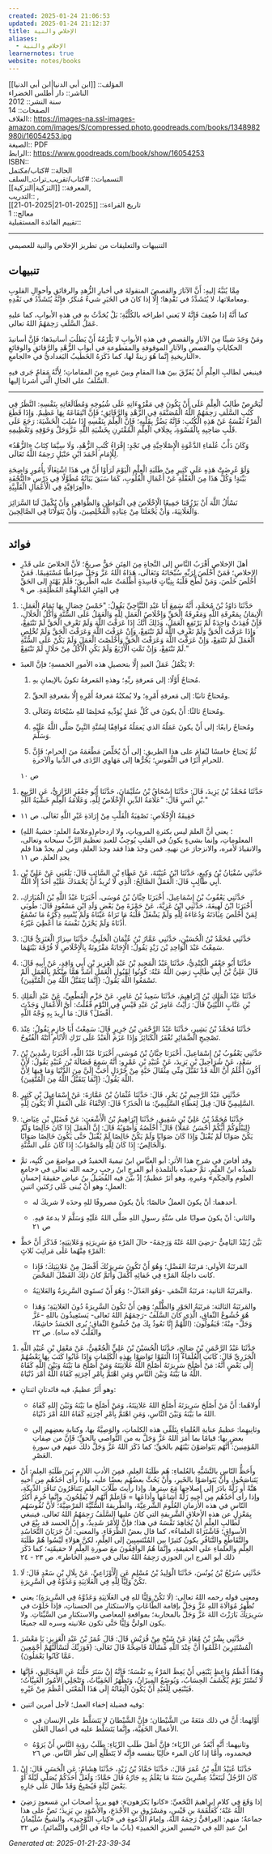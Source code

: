 ```yaml
---
created: 2025-01-24 21:06:53
updated: 2025-01-24 21:12:37
title: الإخلاص والنية
aliases:
  - الإخلاص والنية
learnernotes: true
website: notes/books
---
```

المؤلف:: [[ابن أبي الدنيا|ابن أبي الدنيا]]  
الناشر:: دار أطلس الخضراء  
سنة النشر:: 2012  
الصفحات:: 14  
الغلاف:: <https://images-na.ssl-images-amazon.com/images/S/compressed.photo.goodreads.com/books/1348982980i/16054253.jpg>  
الصيغة:: PDF  
الرابط:: <https://www.goodreads.com/book/show/16054253>  
ISBN::  
الحالة:: #كتاب/مكتمل  
التسميات:: #كتاب/تقريب_تراث_السلف  
المعرفة:: [[التزكية|التزكية]],  
التدريب:: ,  
تاريخ القراءة:: [[2025-01-21|2025-01-21]]  
معالج:: 1  
تقييم الفائدة المستقبلية::

---

التنبيهات والتعليقات من تطريز الإخلاص والنية للعصيمي

## تنبيهات

مِمَّا يُنَبَّهُ إليهِ: أَنَّ الآثارَ والقصصَ المنقولةَ في أخبارِ الزُّهدِ والرقائقِ وأحوالِ القلوبِ ومعاملاتها، لا يُتَشَدَّدُ في نَقْدِها؛ إِلَّا إذا كانَ في الخَبَرِ شيءٌ مُنكَرٌ، فإِنَّهُ يُتَشَدَّدُ في نَقْدِهِ.

كما أَنَّهُ إذا ضُعِفَ فَإِنَّهُ لا يَعني اطراحَه بالكُلِّيَّةِ؛ بَلْ يُحَدَّثُ بهِ في هذهِ الأبوابِ، كما عليهِ عَمَلُ السَّلَفِ رَحِمَهُمُ اللهُ تعالى.

ومَنْ وَجَدَ شيئًا مِنَ الآثارِ والقصصِ في هذهِ الأبوابِ لا يَلْزَمُهُ أَنْ يَطلُبَ أسانيدَها؛ فَإِنَّ أسانيدَ الحكاياتِ والقصصِ والآثارِ الموقوفةِ والمقطوعةِ في أبوابِ الزُّهْدِ والرَّقائقِ والوقائعِ التاريخيةِ إِنَّما هُوَ زينةٌ لها، كما ذَكَرَهُ الخَطيبُ البَغداديُّ في «الجامعِ».

فينبغي لطالبِ العِلْمِ أَنْ يُفَرِّقَ بينَ هذا المقامِ وبينَ غيرِهِ مِنَ المقاماتِ؛ لِأَنَّهُ مَقامٌ جَرى فيهِ السَّلَفُ على الحالِ الَّتي أَشرنا إليها.

---

لْيَحْرِصْ طَالِبُ الْعِلْمِ عَلَى أَنْ يَكُونَ فِي مَقْرُوءَاتِهِ عَلَى شُيُوخِهِ وَمُطَالَعَاتِهِ بِنَفْسِهِ: النَّظَرُ فِي كُتُبِ السَّلَفِ رَحِمَهُمُ اللَّهُ الْمُصَنَّفَةِ فِي الزُّهْدِ وَالرَّقَائِقِ؛ فَإِنَّ انْتِفَاعَهُ بِهَا عَظِيمٌ. وَإِذَا قَطَعَ الْمَرْءُ نَفْسَهُ عَنْ هَذِهِ الْكُتُبِ: فَإِنَّهُ يَضُرُّ بِقَلْبِهِ؛ فَإِنَّ الْعِلْمَ بِنَفْسِهِ إِذَا سُلِبَ الْخَشْيَةَ: رَجَعَ عَلَى قَلْبِ صَاحِبِهِ بِالْقَسْوَةِ، بِخِلَافِ الْعِلْمِ الْمُقْتَرِنِ بِخَشْيَةِ اللَّهِ عَزَّوَجَلَّ وَخَوْفِهِ وَتَعْظِيمِهِ.

وَكَانَ دَأْبُ عُلَمَاءِ الدَّعْوَةِ الْإِصْلَاحِيَّةِ فِي نَجْدٍ: إِقْرَاءُ كُتُبِ الزُّهْدِ، وَلَا سِيَّمَا كِتَابُ «الزُّهْدُ» لِلْإِمَامِ أَحْمَدَ ابْنِ حَنْبَلٍ رَحِمَهُ اللَّهُ تَعَالَى.

وَلَوْ عُرِضَتْ هَذِهِ عَلَى كَثِيرٍ مِنْ طَلَبَةِ الْعِلْمِ الْيَوْمَ لَرَأَوْا أَنَّ فِي هَذَا اشْتِغَالًا بِأُمُورٍ وَاضِحَةِ بَيِّنَةٍ! وَكُلُّ هَذَا مِنَ الْغَفْلَةِ عَنْ أَعْمَالِ الْقُلُوبِ، كَمَا سَبَقَ بَيَانُهُ مُطَوَّلًا فِي دَرْسِ «التُّحْفَةِ الْعِرَاقِيَّةِ فِي الْأَعْمَالِ الْقَلْبِيَّةِ».

نَسْأَلُ اللَّهَ أَنْ يَرْزُقَنَا جَمِيعًا الْإِخْلَاصَ فِي الْبَوَاطِنِ وَالظَّوَاهِرِ، وَأَنْ يُكْمِلَ لَنَا السَّرَائِرَ وَالْعَلَانِيَةَ، وَأَنْ يَجْعَلَنَا مِنْ عِبَادِهِ الْمُخْلِصِينَ، وَأَنْ يَتَوَلَّانَا فِي الصَّالِحِينَ.

---

## فوائد

- أهلَ الإخلاصِ أَقْرَبُ النَّاسِ إلى النَّجاةِ مِنَ الفِتَنِ حَقٌّ صريحٌ؛ لأنَّ الخلاصَ على قَدْرِ الإخلاصِ؛ فَمَنْ أَخْلَصَ لِرَبِّهِ سُبْحَانَهُ وَتَعَالَى، هَدَاهُ اللهُ عَزَّ وَجَلَّ صِرَاطًا مُسْتَقِيمًا. فَمَنْ أَخْلَصَ خَلَصَ، وَمَنْ لَطَّخ قَلْبَهُ بِنِيَّاتٍ فَاسِدَةٍ أَظْلَمَتْ عليه الطَّريقَ؛ فَلَمْ يَهْتَدِ إلى الحَقِّ فِي الفِتَنِ المُدْلَهِمَّةِ المُظْلِمَةِ. ص ٩

1. حَدَّثَنَا دَاوُدُ بْنُ مُحَمَّدٍ، أَنَّهُ سَمِعَ أَبَا عَبْدِ النَّبَّاجِيِّ يَقُولُ: "خَمْسُ خِصَالٍ بِهَا تَمَامُ الْعَمَلِ: الْإِيمَانُ بِمَعْرِفَةِ اللَّهِ وَمَعْرِفَةُ الْحَقِّ وَإِخْلَاصُ الْعَمَلِ لِلَّهِ وَالْعَمَلُ عَلَى السُّنَّةِ وَأَكْلُ الْحَلَالِ، فَإِنْ فُقِدَتْ وَاحِدَةٌ لَمْ يَرْتَفِعِ الْعَمَلُ، وَذَلِكَ أَنَّكَ إِذَا عَرَفْتَ اللَّهَ وَلَمْ تَعْرِفِ الْحَقَّ لَمْ تَنْتَفِعْ، وَإِذَا عَرَفْتَ الْحَقَّ وَلَمْ تَعْرِفِ اللَّهَ لَمْ تَنْتَفِعْ، وَإِنْ عَرَفْتَ اللَّهَ وَعَرَفْتَ الْحَقَّ وَلَمْ تُخْلِصِ الْعَمَلَ لَمْ تَنْتَفِعْ، وَإِنْ عَرَفْتَ اللَّهَ وَعَرَفْتَ الْحَقَّ وَأَخْلَصْتَ الْعَمَلَ وَلَمْ يَكُنْ عَلَى السُّنَّةِ لَمْ تَنْتَفِعْ، وَإِنْ تَمَّتِ الْأَرْبَعُ وَلَمْ يَكُنِ الْأَكْلُ مِنْ حَلَالٍ لَمْ تَنْتَفِعْ."

- لا يَكْمُلُ عَمَلُ العبدِ إِلَّا بتحصيلِ هذه الأمورِ الخمسةِ؛ فإنَّ العبدَ:
    
    1. مُحتاجٌ أَوَّلًا: إلى مَعرفةِ ربِّهِ؛ وهذهِ المَعرفةُ تكونُ بالإيمانِ بهِ.
        
    2. ومُحتاجٌ ثانيًا: إلى مَعرفةِ أَمْرِهِ؛ ولا يُمكنُهُ مَعرفةُ أَمْرِهِ إِلَّا بمَعرفةِ الحقِّ.
        
    3. ومُحتاجٌ ثالثًا: أَنْ يكونَ في كُلِّ عَمَلٍ يُؤدِّيهِ مُخلِصًا للهِ سُبْحَانَهُ وَتَعَالَى.
        
    4. ومُحتاجٌ رابعًا: إلى أَنْ يكونَ عَمَلُهُ الذي يَعمَلُهُ مُوافِقًا لِسُنَّةِ النَّبِيِّ صَلَّى اللَّهُ عَلَيْهِ وَسَلَّمَ.
        
    5. ثُمَّ يَحتاجُ خامسًا ليُقامَ على هذا الطريقِ: إلى أَنْ يُخَلِّصَ مَطْعَمَهُ منَ الحرامِ؛ فَإِنَّ للحرامِ أَثَرًا في النُّفوسِ؛ يَجُرُّها إلى مَهَاوِي الرَّدَى في الدُّنيا والآخرةِ.

    ص ١٠

1. حَدَّثَنَا مُحَمَّدُ بْنُ يَزِيدَ، قَالَ: حَدَّثَنَا إِسْحَاقُ بْنُ سُلَيْمَانَ، حَدَّثَنَا أَبُو جَعْفَرٍ الرَّازِيُّ، عَنِ الرَّبِيعِ بْنِ أَنَسٍ قَالَ: "عَلَامَةُ الدِّينِ الْإِخْلَاصُ لِلَّهِ، وَعَلَامَةُ الْعِلْمِ خَشْيَةُ اللَّهِ."

- حَقِيقَةُ الْإِخْلَاصِ: تَصْفِيَةُ الْقَلْبِ مِنْ إِرَادَةِ غَيْرِ اللَّهِ تَعَالَى. ص ١١
    
- (وعلامةُ العلمِ: خشيةُ اللهِ)؛ يعني أنَّ العلمَ ليس بكثرةِ المروياتِ، ولا ازدحامِ المعلوماتِ، وإنما بشيءٍ يكونُ في القلبِ يُوجِبُ للعبدِ تعظيمَ الرَّبِّ سبحانه وتعالى، والانقيادَ لأمره، والانزجارَ عن نهيهِ. فمن وجدَ هذا فقد وجدَ العلمَ، ومن لم يجدْ هذا فلم يجدِ العلمَ. ص ١١

1. حَدَّثَنِي سُفْيَانُ بْنُ وَكِيعٍ، حَدَّثَنَا ابْنُ عُيَيْنَةَ، عَنْ عَطَاءِ بْنِ السَّائِبِ قَالَ: بَلَغَنِي عَنْ عَلِيِّ بْنِ أَبِي طَالِبٍ قَالَ: الْعَمَلُ الصَّالِحُ: الَّذِي لَا تُرِيدُ أَنْ يَحْمَدَكَ عَلَيْهِ أَحَدٌ إِلَّا اللَّهُ.
    
6. حَدَّثَنِي يَعْقُوبُ بْنُ إِسْمَاعِيلَ، أَخْبَرَنَا حِبَّانُ بْنُ مُوسَى، أَخْبَرَنَا عَبْدُ اللَّهِ بْنُ الْمُبَارَكِ، أَخْبَرَنَا ابْنُ لَهِيعَةَ، حَدَّثَنِي ابْنُ غَزِيَّةَ، عَنْ حَمْزَةَ مِنْ بَعْضِ وَلَدِ ابْنِ مَسْعُودٍ قَالَ: طُوبَى لِمَنْ أَخْلَصَ عِبَادَتَهُ وَدُعَاءَهُ لِلَّهِ وَلَمْ يَشْغَلْ قَلْبَهُ مَا تَرَاهُ عَيْنَاهُ وَلَمْ يُنْسِهِ ذِكْرُهُ مَا تَسْمَعُ أُذُنَاهُ وَلَمْ يَحْزَنْ نَفْسَهُ مَا أُعْطِيَ غَيْرُهُ.
    
7. حَدَّثَنِي مُحَمَّدُ بْنُ الْحُسَيْنِ، حَدَّثَنِي عَمَّارُ بْنُ عُثْمَانَ الْحَلَبِيُّ، حَدَّثَنَا سِرَارٌ الْعَنَزِيُّ قَالَ: سَمِعْتُ عَبْدَ الْوَاحِدِ بْنَ زَيْدٍ يَقُولُ: الْإِجَابَةُ مَقْرُونَةٌ بِالْإِخْلَاصِ لَا فُرْقَةَ بَيْنَهُمَا.
    
8. حَدَّثَنَا أَبُو جَعْفَرٍ الْكِنْدِيُّ، حَدَّثَنَا عَبْدُ الْمَجِيدِ بْنُ عَبْدِ الْعَزِيزِ بْنِ أَبِي وَاقِدٍ، عَنْ أَبِيهِ قَالَ: قَالَ عَلِيُّ بْنُ أَبِي طَالِبٍ رَضِيَ اللَّهُ عَنْهُ: كُونُوا لِقَبُولِ الْعَمَلِ أَشَدَّ هَمًّا مِنْكُمْ بِالْعَمَلِ أَلَمْ تَسْمَعُوا اللَّهَ يَقُولُ: {إِنَّمَا يَتَقَبَّلُ اللَّهُ مِنَ الْمُتَّقِينَ}.
    
9. حَدَّثَنَا عَبْدُ الْمَلِكِ بْنُ إِبْرَاهِيمَ، حَدَّثَنَا سَعِيدُ بْنُ عَامِرٍ، عَنْ حَزْمٍ الْقَطْعِيِّ، عَنْ عَبْدِ الْمَلِكِ بْنِ عَتَّابٍ اللَّيْثِيِّ قَالَ: رَأَيْتُ عَامِرَ بْنَ عَبْدِ قَيْسٍ فِي النَّوْمِ فَقُلْتُ: أَيَّ الْأَعْمَالِ وَجَدْتَ أَفْضَلَ؟ قَالَ: مَا أُرِيدَ بِهِ وَجْهُ اللَّهِ.
    
10. حَدَّثَنَا مُحَمَّدُ بْنُ بَشِيرٍ، حَدَّثَنَا عَبْدُ الرَّحْمَنِ بْنُ جَرِيرٍ قَالَ: سَمِعْتُ أَبَا حَازِمٍ يَقُولُ: عِنْدَ تَصْحِيحِ الضَّمَائِرِ تُغْفَرُ الْكَبَائِرُ وَإِذَا عَزَمَ الْعَبْدُ عَلَى تَرْكِ الْآثَامِ أَتَتْهُ الْفُتُوحُ.
    
11. حَدَّثَنِي يَعْقُوبُ بْنُ إِسْمَاعِيلَ، أَخْبَرَنَا حِبَّانُ بْنُ مُوسَى، أَخْبَرَنَا عَبْدُ اللَّهِ، أَخْبَرَنَا رِشْدِينُ بْنُ سَعْدٍ، عَنْ شُرَاحِيلَ بْنِ يَزِيدَ، عَنْ عُبَيْدِ بْنِ عَمْرٍو: أَنَّهُ سَمِعَ فَضَالَةَ بْنَ عُبَيْدٍ يَقُولُ: لَأَنْ أَكُونَ أَعْلَمُ أَنَّ اللَّهَ قَدْ تَقَبَّلَ مِنِّي مِثْقَالَ حَبَّةٍ مِنْ خَرْدَلٍ أَحَبُّ إِلَيَّ مِنَ الدُّنْيَا وَمَا فِيهَا لِأَنَّ اللَّهَ يَقُولُ: {إِنَّمَا يَتَقَبَّلُ اللَّهُ مِنَ الْمُتَّقِينَ}.
    
12. حَدَّثَنِي عَبْدُ الرَّحِيمِ بْنُ بَحْرٍ، قَالَ: حَدَّثَنَا عُثْمَانُ بْنُ عَمَّارَةَ: عَنْ إِسْمَاعِيلَ بْنِ كَثِيرٍ السَّلِيمِيِّ قَالَ: قِيلَ لِعَطَاءِ السَّلِيمِيِّ: مَا الْحَذَرُ؟ قَالَ: الِاتِّقَاءُ عَلَى الْعَمَلِ أَلَّا يَكُونَ لِلَّهِ.
    
13. حَدَّثَنَا مُحَمَّدُ بْنُ عَلِيِّ بْنِ شَقِيقٍ، حَدَّثَنَا إِبْرَاهِيمُ بْنُ الْأَشْعَثِ: عَنْ فُضَيْلِ بْنِ عِيَاضٍ: {لِيَبْلُوَكُمْ أَيُّكُمْ أَحْسَنُ عَمَلًا} قَالَ: أَخْلَصُهُ وَأَصْوَبُهُ قَالَ: إِنَّ الْعَمَلَ إِذَا كَانَ خَالِصًا وَلَمْ يَكُنْ صَوَابًا لَمْ يُقْبَلْ وَإِذَا كَانَ صَوَابًا وَلَمْ يَكُنْ خَالِصًا لَمْ يُقْبَلْ حَتَّى يَكُونَ خَالِصًا صَوَابًا وَالْخَالِصُ: إِذَا كَانَ لِلَّهِ وَالصَّوَابُ: إِذَا كَانَ عَلَى السُّنَّةِ.

- وقد أفاضَ في شرحِ هذا الأثرِ: أبو العبَّاسِ ابنُ تيميةَ الحفيدُ في مواضعَ من كُتُبِه، ثمَّ تلميذُه ابنُ القيِّمِ، ثمَّ حفيدُه بالتلمذةِ أبو الفرجِ ابنُ رجبٍ رحمه الله تعالى في «جامعِ العلومِ والحِكَمِ» وغيرِهِ. وهو أثرٌ عظيمٌ؛ إذْ بيَّنَ فيه الفُضَيلُ بنُ عياضٍ حقيقةَ إحسانِ العملِ؛ وهو أنْ يُبنى على رُكنَينِ اثنينِ:
    
    - أحدهما: أنْ يكونَ العملُ خالصًا؛ بأنْ يكونَ مصروفًا للهِ وحدَه لا شريكَ له.
        
    - والثاني: أنْ يكونَ صوابًا على سُنَّةِ رسولِ اللهِ صَلَّى اللهُ عَلَيْهِ وَسَلَّمَ لا بدعةَ فيهِ. ص ٢١
        
- بَيَّنَ زُبَيْدُ اليَامِيُّ -رَضِيَ اللهُ عَنْهُ وَرَحِمَهُ- حالَ المَرْءِ مَعَ سَرِيرَتِهِ وَعَلانِيَتِهِ؛ فَذَكَرَ أَنَّ حَظَّ المَرْءِ مِنْهُما عَلَى مَراتِبَ ثَلاثٍ:
    
    - المَرتَبَةُ الأولى: مَرتَبَةُ الفَضْلِ؛ وَهُوَ أَنْ تَكُونَ سَرِيرَتُكَ أَفْضَلَ مِنْ عَلانِيَتِكَ؛ فَإِذا كانت داخِلَةُ المَرْءِ فِي خَفائِهِ أَكْمَلَ وَأَتَمَّ كانَ ذلِكَ الفَضْلَ المَحْضَ.
        
    - والمَرتَبَةُ الثانية: مَرتَبَةُ النِّصْفِ -وَهُوَ العَدْلُ-؛ وَهُوَ أَنْ تَستَوِيَ السَّرِيرَةُ وَالعَلانِيَةُ.
        
    - والمَرتَبَةُ الثالثة: مَرتَبَةُ الجَوْرِ وَالظُّلْمِ؛ وَهِيَ أَنْ تَكُونَ السَّرِيرَةُ دُونَ العَلانِيَةِ؛ وَهَذا هُوَ خُشُوعُ النِّفاقِ، الَّذِي كانَ السَّلَفُ -رَحِمَهُمُ اللهُ تَعالى- يَستَعِيذُونَ باللهِ -عَزَّ وَجَلَّ- مِنْهُ؛ فَيَقُولُونَ: (اللَّهُمَّ إِنَّا نَعُوذُ بِكَ مِنْ خُشُوعِ النِّفاقِ؛ يُرى الجَسَدُ خاشِعًا، والقَلْبُ لاه ساه). ص ٢٢

1. حَدَّثَنَا عَبْدُ الرَّحْمَنِ بْنُ صَالِحٍ، حَدَّثَنَا الْحُسَيْنُ بْنُ عَلِيٍّ الْجُعْفِيُّ، عَنْ مَعْقِلِ بْنِ عُبَيْدِ اللَّهِ الْجَزَرِيِّ قَالَ: كَانَتِ الْعُلَمَاءُ إِذَا الْتَقَوْا تَوَاصَوْا بِهَذِهِ الْكَلِمَاتِ وَإِذَا غَابُوا كَتَبَ بِهَا بَعْضُهُمْ إِلَى بَعْضٍ أَنَّهُ: مَنْ أَصْلَحَ سَرِيرَتَهُ أَصْلَحَ اللَّهُ عَلَانِيَتَهُ وَمَنْ أَصْلَحَ مَا بَيْنَهُ وَبَيْنَ اللَّهِ كَفَاهُ اللَّهُ مَا بَيْنَهُ وَبَيْنَ النَّاسِ وَمَنِ اهْتَمَّ بِأَمْرِ آخِرَتِهِ كَفَاهُ اللَّهُ أَمْرَ دُنْيَاهُ.

- وهو أَثَرٌ عظيمٌ، فيه فائدتانِ اثنتانِ:
    
    - أُولاهُما: أَنَّ مَنْ أَصْلَحَ سَرِيرَتَهُ أَصْلَحَ اللهُ عَلانِيَتَهُ، وَمَنْ أَصْلَحَ ما بَيْنَهُ وَبَيْنَ اللهِ كَفَاهُ اللهُ ما بَيْنَهُ وَبَيْنَ النَّاسِ، وَمَنِ اهْتَمَّ بِأَمْرِ آخِرَتِهِ كَفَاهُ اللهُ أَمْرَ دُنْيَاهُ.
        
    - وثانِيهِما: عظيمُ عنايةِ العُلماءِ بِتَلَقِّي هذه الكلماتِ، والوَصِيَّةُ بها، وكتابةِ بعضِهم إلى بعضٍ بها؛ قيامًا بما أَمَرَ اللهُ عَزَّ وَجَلَّ به من التَّواصي بالحقِّ؛ فَإِنَّ من صِفاتِ المُؤمِنينَ: أَنَّهُم يَتَواصَوْنَ بَيْنَهُم بالحَقِّ؛ كما ذَكَرَ اللهُ عَزَّ وَجَلَّ ذلكَ عنهم في سورةِ العَصْرِ.

- وأَحَظُّ النّاسِ بالتَّشَبُّهِ بالعُلماءِ: هُم طَلَبَةُ العِلمِ. فمِنَ الأدبِ اللازِمِ بَينَ طَلَبَةِ العِلمِ: أَنْ يَتَناصَحُوا، وأَنْ يَتَواصَوْا بالخَيرِ، وأَنْ يَحُثَّ بعضُهُم بعضًا عليه، وإذا رأى أَحَدُهُم مِن أَخيهِ هَنَّةً أَو زَلَّةً بادَرَ إلى إصلاحِها مَعَ سِترِها. وإذا رأيتَ طُلّابَ العِلمِ يَتَناقَرُونَ تَناقُرَ الدِّيكَةِ، وإذا رأى أَحَدُهُم مِن أَخيهِ زَلَّةً أَشاعَها وأذاعَها = فَاعلَمْ أَنَّهُم لا يُفلِحُونَ. وإِنَّما حُرِمَ أَكثَرُ النّاسِ في هذه الأَزمانِ العُلُومَ الشَّرعِيَّةَ، والطَّريقةَ السُّنِّيَّةَ المَرْضِيَّةَ؛ لأَنَّ نُفُوسَهُم بِمَعْزِلٍ عن هذه الأخلاقِ الشَّريفةِ التي كانَ عليها السَّلَفُ رَحِمَهُمُ اللهُ تَعالى. فينبغي لطالبِ العِلْمِ أَنْ يُجَاهِدَ نَفْسَهُ في هذا؛ فإنَّ الأَمْرَ شَدِيدٌ، و إِنَّ الحسد قد بِيْعَ في الأسواقِ؛ فَاشْتَرَاهُ العلماءُ»، كما قال بعضُ الظُّرَفَاءِ. والمعنى: أَنَّ جَرَيَانَ التَّحَاسُدِ والتَّقَاطُعِ والتَّنَافُرِ يكونُ كثيرًا بين المُنْتَسِبِينَ إلى العِلْمِ، لكنَّ هؤلاءِ لَيْسُوا هُمْ طَلَبَةَ العِلْمِ والعلماءِ على الحقيقةِ، وإِنَّمَا هُمُ الواقِفُونَ معَ صورةِ العِلْمِ لا حقيقَتِه؛ كما ذَكَرَ ذلك أبو الفرج ابن الجوزي رَحِمَهُ اللهُ تعالى في «صيدِ الخاطرِ». ص ٢٣ - ٢٤

1. حَدَّثَنِي سُرَيْجُ بْنُ يُونُسَ، حَدَّثَنَا الْوَلِيدُ بْنُ مُسْلِمٍ عَنِ الْأَوْزَاعِيِّ، عَنْ بِلَالِ بْنِ سَعْدٍ قَالَ: لَا تَكُنْ وَلِيًّا لِلَّهِ فِي الْعَلَانِيَةِ وَعَدُوَّهُ فِي السَّرِيرَةِ.

- ومعنى قوله رحمه اللهُ تعالى: (لَا تَكُنْ وَلِيًّا للهِ فِي العَلَانِيَةِ وَعَدُوَّهُ فِي السَّرِيرَةِ)؛ يعني تُظْهِرُ مُوَالَاةَ اللهِ عَزَّ وَجَلَّ بإقامة الطَّاعَاتِ والاستكثارِ من الحسناتِ، فإذا خَلَوْتَ في سَرِيرَتِكَ بَارَزْتَ اللهَ عَزَّ وَجَلَّ بالمحاربة؛ بمواقعةِ المعاصي والاستكثارِ من السَّيِّئاتِ. ولا يكون الوليُّ وَلِيًّا حَتَّى تكون علانيته وسره لله جميعًا.

1. حَدَّثَنِي بِشْرُ بْنُ مُعَاذٍ عَنْ شَيْخٍ مِنْ قُرَيْشٍ قَالَ: قَالَ عُمَرُ بْنُ عَبْدِ الْعَزِيزِ: يَا مَعْشَرَ الْمُسْتَتِرِينَ اعْلَمُوا أَنَّ عِنْدَ اللَّهِ مَسْأَلَةً فَاضِحَةً قَالَ تَعَالَى: {فَوَرَبِّكَ لَنَسْأَلَنَّهُمْ أَجْمَعِينَ عَمَّا كَانُوا يَعْمَلُونَ}.

- وهَذَا أَعْظَمُ وَاعِظٍ يَنْبَغِي أَنْ يَعِظَ المَرْءُ بِهِ نَفْسَهُ؛ فَإِنَّهُ إِنْ سَتَرَ خَلَّتَهُ عَنِ المَخَالِيقِ، فَإِنَّهَا لَا تُسْتَرُ يَوْمَ يُكْشَفُ الحِسَابُ، وَيُوضَعُ المِيزَانُ، وَتَظْهَرُ الخَفِيَّاتُ، وَتَنْجَلِي الأُمُورُ الغَبِيَّاتُ؛ فَيَنْبَغِي لِلْعَبْدِ أَنْ يَكُونَ الْتِفَاتُهُ إِلَى هَذَا الْمَعْنَى أَعْظَمَ مِنْ غَيْرِهِ.
    
- وفيه فضيلة إخفاء العمل؛ لأجل أمرين اثنين:
    
    - أَوَّلهما: أَنَّ في ذلك مَنَعَةً من الشَّيْطان؛ فإِنَّ الشَّيْطانَ لا يَتَسَلَّط على الإنسان في الأعمال الخَفِيَّة، وإِنَّما يَتَسَلَّط عليه في أعمال العَلَن.
        
    - وثانيهما: أَنَّه أَبْعَدُ عن الرِّيَاء؛ فإِنَّ أَصْلَ طَلَبِ الرِّيَاءِ: طَلَبُ رؤيةِ النَّاسِ أَنْ يَرَوْهُ فيحمدوه، وأَمَّا إذا كان المرء خالِيًا بنفسه فإِنَّه لا يَتَطَلَّع إلى نَظَر النَّاس. ص ٢٦

1. حَدَّثَنَا عُبَيْدُ اللَّهِ بْنُ عُمَرَ قَالَ:، حَدَّثَنَا حَمَّادُ بْنُ زَيْدٍ، حَدَّثَنَا هِشَامٌ: عَنِ الْحَسَنِ قَالَ: إِنْ كَانَ الرَّجُلُ لَيَتَعَبَّدُ عِشْرِينَ سَنَةً مَا يَعْلَمُ بِهِ جَارُهُ قَالَ حَمَّادٌ: وَلَعَلَّ أَحَدَكُمْ يُصَلِّي لَيْلَةً أَوْ بَعْضَ لَيْلَةٍ فَيُصْبِحُ وَقَدْ طَالَ عَلَى جَارِهِ.

- إذا وَقَعَ في كلامِ إبراهيمَ النَّخَعيِّ: «كانوا يَكرَهون»: فهو يريدُ أصحابَ ابنِ مَسعودٍ رَضِيَ اللَّهُ عَنْهُ؛ كَعَلْقَمَةَ بنِ قَيْسٍ، ومَسْرُوقِ بنِ الأَجْدَعِ، والأَسْوَدِ بنِ يَزِيدَ؛ نَصَّ على هذا جماعةٌ؛ منهم: العِراقيُّ رَحِمَهُ اللهُ، وإمامُ الدَّعوةِ في «كِتابِ التَّوْحِيدِ»، والشيخُ سُلَيْمانُ ابنُ عبدِ اللهِ في «تَيسيرِ العزيزِ الحَميدِ» (بابُ ما جاءَ في الرُّقى والتَّمائمِ). ص ٣٢

_Generated at: 2025-01-21-23-39-34_
